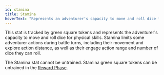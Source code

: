 ```yaml
---
id: stamina
title: Stamina
hoverText: "Represents an adventurer's capacity to move and roll dice for physical skills."
---
```


This stat is tracked by green square tokens and represents the adventurer's capacity to move and roll dice for physical skills. Stamina limits some adventurer actions during battle turns, including their movement and explore action distance, as well as their engage action [range](/docs/all/glossary/range) and number of dice they can roll.

The Stamina stat cannot be untrained. Stamina green square tokens can be untrained in the [Reward Phase](/docs/all/day/reward-phase).